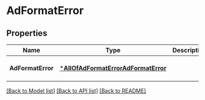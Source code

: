 # AdFormatError

## Properties
Name | Type | Description | Notes
------------ | ------------- | ------------- | -------------
**AdFormatError** | [***AllOfAdFormatErrorAdFormatError**](AllOfAdFormatErrorAdFormatError.md) |  | [optional] [default to null]

[[Back to Model list]](../README.md#documentation-for-models) [[Back to API list]](../README.md#documentation-for-api-endpoints) [[Back to README]](../README.md)

